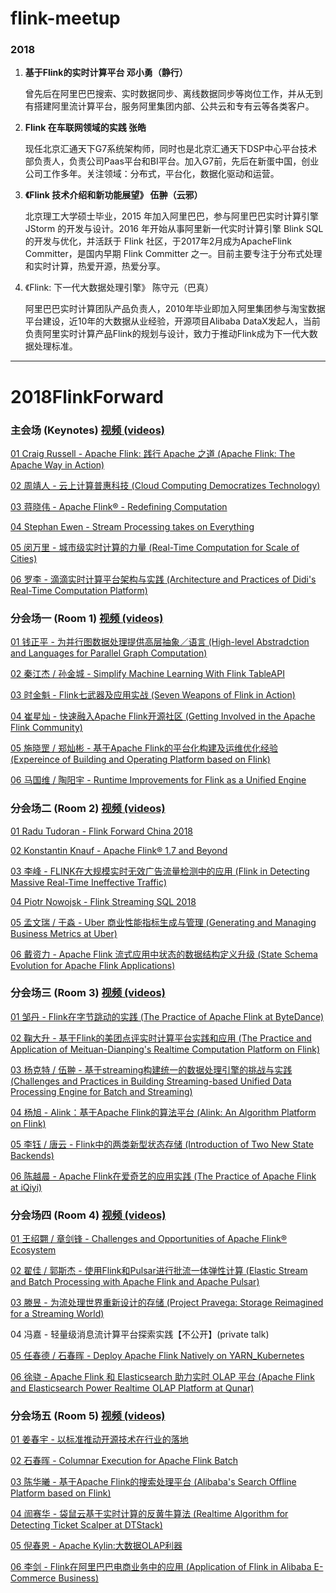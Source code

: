 # flink-meetup



### 2018

1. **基于Flink的实时计算平台 邓小勇（静行）**

   曾先后在阿里巴巴搜索、实时数据同步、离线数据同步等岗位工作，并从无到有搭建阿里流计算平台，服务阿里集团内部、公共云和专有云等各类客户。



2. **Flink 在车联网领域的实践 张皓**

   现任北京汇通天下G7系统架构师，同时也是北京汇通天下DSP中心平台技术部负责人，负责公司Paas平台和BI平台。加入G7前，先后在新蛋中国，创业公司工作多年。关注领域：分布式，平台化，数据化驱动和运营。



3. **《Flink 技术介绍和新功能展望》 伍翀（云邪）**

   北京理工大学硕士毕业，2015 年加入阿里巴巴，参与阿里巴巴实时计算引擎 JStorm 的开发与设计。2016 年开始从事阿里新一代实时计算引擎 Blink SQL 的开发与优化，并活跃于 Flink 社区，于2017年2月成为ApacheFlink Committer，是国内早期 Flink Committer 之一。目前主要专注于分布式处理和实时计算，热爱开源，热爱分享。

   

4. 《Flink: 下一代大数据处理引擎》 陈守元（巴真）

   阿里巴巴实时计算团队产品负责人，2010年毕业即加入阿里集团参与淘宝数据平台建设，近10年的大数据从业经验，开源项目Alibaba DataX发起人，当前负责阿里实时计算产品Flink的规划与设计，致力于推动Flink成为下一代大数据处理标准。



---


# 2018FlinkForward


### 主会场 (Keynotes) [视频 (videos)](https://yq.aliyun.com/live/701)

[01 Craig Russell - Apache Flink: 践行 Apache 之道 (Apache Flink: The Apache Way in Action)](https://files.alicdn.com/tpsservice/b40e46ca0abcef3e3f12f7fe12c46f0a.pdf)

[02 周靖人 - 云上计算普惠科技 (Cloud Computing Democratizes Technology)](https://files.alicdn.com/tpsservice/9a90a15cc2666348aa7e2fef4846eea7.pdf)

[03 蒋晓伟 - Apache Flink® - Redefining Computation](https://files.alicdn.com/tpsservice/62fa5ebcd23ea0b8a956f2a06197b57a.pdf )

[04 Stephan Ewen - Stream Processing takes on Everything](https://files.alicdn.com/tpsservice/9759cf4877c51e0c5aec6244cfe399b0.pdf)

[05 闵万里 - 城市级实时计算的力量 (Real-Time Computation for Scale of Cities)](https://files.alicdn.com/tpsservice/5f3272c3212b77cd835ff020d9954480.pdf)

[06 罗李 - 滴滴实时计算平台架构与实践 (Architecture and Practices of Didi's Real-Time Computation Platform)](https://files.alicdn.com/tpsservice/aca017af879a657ed0983b8f1cf4bbfd.pdf)


### 分会场一 (Room 1) [视频 (videos)](https://yq.aliyun.com/live/703)

[01 钱正平 - 为并行图数据处理提供高层抽象／语言 (High-level Abstradction and Languages for Parallel Graph Computation)](https://files.alicdn.com/tpsservice/1f9799e34cd9ce22678b1ed13b71e615.pdf)

[02 秦江杰 / 孙金城 - Simplify Machine Learning With Flink TableAPI](https://files.alicdn.com/tpsservice/69181d1fd85d15635a7fe64ebafbf140.pdf)

[03 时金魁 - Flink七武器及应用实战 (Seven Weapons of Flink in Action)](https://files.alicdn.com/tpsservice/4346f13e6710d3faed35fa21976ce1cb.pdf)

[04 崔星灿 - 快速融入Apache Flink开源社区 (Getting Involved in the Apache Flink Community)](https://files.alicdn.com/tpsservice/981cfe593809cc08c11c5f0cee4d19cd.pdf)

[05 施晓罡 / 郑灿彬 - 基于Apache Flink的平台化构建及运维优化经验 (Expereince of Building and Operating Platform based on Flink)](https://files.alicdn.com/tpsservice/9bcc469feb3dcca4ea15226e70e23ed5.pdf)

[06 马国维 / 陶阳宇 - Runtime Improvements for Flink as a Unified Engine](https://files.alicdn.com/tpsservice/8510c65ffa1fde57274595c5bb009347.pdf)


### 分会场二 (Room 2) [视频 (videos)](https://yq.aliyun.com/live/702)

[01 Radu Tudoran - Flink Forward China 2018](https://files.alicdn.com/tpsservice/3d836d6366a800dc70f52a0ec0bb5bc5.pdf)

[02 Konstantin Knauf - Apache Flink® 1.7 and Beyond](https://files.alicdn.com/tpsservice/7d9e8f6cddc390eca132b0ae46722940.pdf)

[03 李峰 - FLINK在大规模实时无效广告流量检测中的应用 (Flink in Detecting Massive Real-Time Ineffective Traffic)](https://files.alicdn.com/tpsservice/c429c9351675f89a56000489519135a8.pdf)

[04 Piotr Nowojsk - Flink Streaming SQL 2018](https://files.alicdn.com/tpsservice/7038d8f09f58512171750ffe4a6f63c4.pdf)

[05 孟文瑞 / 于淼 - Uber 商业性能指标生成与管理 (Generating and Managing Business Metrics at Uber)](https://files.alicdn.com/tpsservice/9bf841f251392aedcbb7cc98c5d140fa.pdf)

[06 戴资力 - Apache Flink 流式应用中状态的数据结构定义升级 (State Schema Evolution for Apache Flink Applications)](https://files.alicdn.com/tpsservice/d9fde10f25b061916eab468ac2c1fc47.pdf)


### 分会场三 (Room 3) [视频 (videos)](https://yq.aliyun.com/live/704)

[01 邹丹 - Flink在字节跳动的实践 (The Practice of Apache Flink at ByteDance)](https://files.alicdn.com/tpsservice/6b7686e18135389a76e2a0e476b270ec.pdf)

[02 鞠⼤升 - 基于Flink的美团点评实时计算平台实践和应⽤ (The Practice and Application of Meituan-Dianping's Realtime Computation Platform on Flink)](https://files.alicdn.com/tpsservice/d855dadbdeacb1d7bae82c2780a545b5.pdf)

[03 杨克特 / 伍翀 - 基于streaming构建统一的数据处理引擎的挑战与实践 (Challenges and Practices in Building Streaming-based Unified Data Processing Engine for Batch and Streaming)](https://files.alicdn.com/tpsservice/74235d95df4b7b3163a96615e0b61131.pdf)

[04 杨旭 - Alink：基于Apache Flink的算法平台 (Alink: An Algorithm Platform on Flink)](https://files.alicdn.com/tpsservice/23c67b6682c7d74339af7c53fccac429.pdf)

[05 李钰 / 唐云 - Flink中的两类新型状态存储 (Introduction of Two New State Backends)](https://files.alicdn.com/tpsservice/1df9ccb8a7b6b2782a558d3c32d40c19.pdf)

[06 陈越晨 - Apache Flink在爱奇艺的应用实践 (The Practice of Apache Flink at iQiyi)](https://files.alicdn.com/tpsservice/c421720fcb1c51026257cd770923844a.pdf)


### 分会场四 (Room 4) [视频 (videos)](https://yq.aliyun.com/live/705)

[01 王绍翾 / 章剑锋 - Challenges and Opportunities of Apache Flink® Ecosystem](https://files.alicdn.com/tpsservice/6122ed352e520aae78a22ed19657d150.pdf)

[02 翟佳 / 郭斯杰 - 使⽤Flink和Pulsar进⾏批流⼀体弹性计算 (Elastic Stream and Batch Processing
with Apache Flink and Apache Pulsar)](https://files.alicdn.com/tpsservice/36a600d88492560d8f33c86ce9e3f746.pdf)

[03 滕昱 - 为流处理世界重新设计的存储 (Project Pravega: Storage Reimagined for a Streaming World)](https://files.alicdn.com/tpsservice/8c72901db4a4bda83e33d35b8e6d0ecd.pdf)

04 冯嘉 - 轻量级消息流计算平台探索实践【不公开】(private talk)

[05 任春德 / 石春晖 - Deploy Apache Flink Natively on YARN_Kubernetes](https://files.alicdn.com/tpsservice/e548113c892561c49d55e01287a68802.pdf)

[06 徐骁 - Apache Flink 和 Elasticsearch 助⼒实时 OLAP 平台 (Apache Flink and Elasticsearch Power Realtime OLAP Platform at Qunar)](https://files.alicdn.com/tpsservice/44558decf0f39980283107647d1e5755.pdf)


### 分会场五 (Room 5) [视频 (videos)](https://yq.aliyun.com/live/707)

[01 姜春宇 - 以标准推动开源技术在行业的落地](https://files.alicdn.com/tpsservice/13039399808974a7c40be0c5d671061e.pdf)

[02 石春晖 - Columnar Execution for Apache Flink Batch](https://files.alicdn.com/tpsservice/15d6d7236e6e29047500b3b25432e6bb.pdf)

[03 陈华曦 - 基于Apache Flink的搜索处理平台 (Alibaba's Search Offline Platform based on Flink)](https://files.alicdn.com/tpsservice/8dab3c208f8044a26937a7bd7aed3c3d.pdf)

[04 訚赛华 - 袋鼠云基于实时计算的反黄牛算法 (Realtime Algorithm for Detecting Ticket Scalper at DTStack)](https://files.alicdn.com/tpsservice/65149b8dc2643415c0a10878195d38b2.pdf)

[05 倪春恩 - Apache Kylin:大数据OLAP利器](https://files.alicdn.com/tpsservice/4a21d431d914e85b0edced063dbc40ff.pdf)

[06 李剑 - Flink在阿里巴巴电商业务中的应用 (Application of Flink in Alibaba E-Commerce Business)](https://files.alicdn.com/tpsservice/badd0c8d32c9008d95addc0a28f1eb11.pdf)
